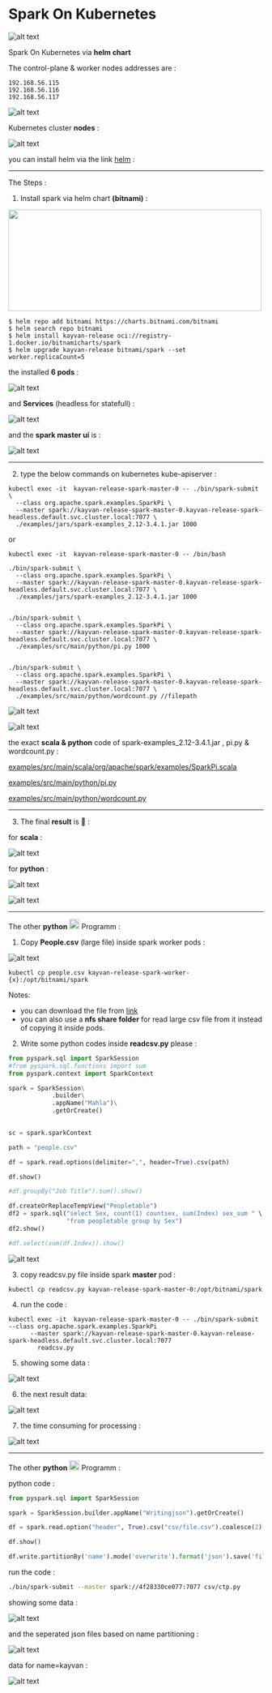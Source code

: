 # Spark On Kubernetes
![alt text](https://raw.githubusercontent.com/kayvansol/SparkOnKubernetes/main/img/logo.png?raw=true)


Spark On Kubernetes via **helm chart**

The control-plane & worker nodes addresses are :
```
192.168.56.115
192.168.56.116
192.168.56.117
```
![alt text](https://raw.githubusercontent.com/kayvansol/Ingress/main/pics/vmnet.png?raw=true)


Kubernetes cluster **nodes** :

![alt text](https://raw.githubusercontent.com/kayvansol/Ingress/main/pics/nodes.png?raw=true)

you can install helm via the link [helm](https://helm.sh/docs/intro/install) :

***
The Steps :
1) Install spark via helm chart **(bitnami)** :

<img src="https://raw.githubusercontent.com/kayvansol/SparkOnKubernetes/main/img/bitnami.png" width="500" height="200">
   
```
$ helm repo add bitnami https://charts.bitnami.com/bitnami
$ helm search repo bitnami
$ helm install kayvan-release oci://registry-1.docker.io/bitnamicharts/spark
$ helm upgrade kayvan-release bitnami/spark --set worker.replicaCount=5
```
the installed **6 pods** :

![alt text](https://raw.githubusercontent.com/kayvansol/SparkOnKubernetes/main/img/Pods.png?raw=true)

and **Services** (headless for statefull) :

![alt text](https://raw.githubusercontent.com/kayvansol/SparkOnKubernetes/main/img/Services.png?raw=true)

and the **spark master ui** is :

![alt text](https://raw.githubusercontent.com/kayvansol/SparkOnKubernetes/main/img/Master.png?raw=true)

***
2) type the below commands on kubernetes kube-apiserver :
```
kubectl exec -it  kayvan-release-spark-master-0 -- ./bin/spark-submit \
  --class org.apache.spark.examples.SparkPi \
  --master spark://kayvan-release-spark-master-0.kayvan-release-spark-headless.default.svc.cluster.local:7077 \
  ./examples/jars/spark-examples_2.12-3.4.1.jar 1000

```
or

```
kubectl exec -it  kayvan-release-spark-master-0 -- /bin/bash

./bin/spark-submit \
  --class org.apache.spark.examples.SparkPi \
  --master spark://kayvan-release-spark-master-0.kayvan-release-spark-headless.default.svc.cluster.local:7077 \
  ./examples/jars/spark-examples_2.12-3.4.1.jar 1000


./bin/spark-submit \
  --class org.apache.spark.examples.SparkPi \
  --master spark://kayvan-release-spark-master-0.kayvan-release-spark-headless.default.svc.cluster.local:7077 \
  ./examples/src/main/python/pi.py 1000


./bin/spark-submit \
  --class org.apache.spark.examples.SparkPi \
  --master spark://kayvan-release-spark-master-0.kayvan-release-spark-headless.default.svc.cluster.local:7077 \
  ./examples/src/main/python/wordcount.py //filepath

```

![alt text](https://raw.githubusercontent.com/kayvansol/SparkOnKubernetes/main/img/Command.png?raw=true)

![alt text](https://raw.githubusercontent.com/kayvansol/SparkOnKubernetes/main/img/logo2.png?raw=true)

the exact **scala & python** code of spark-examples_2.12-3.4.1.jar , pi.py & wordcount.py :

[examples/src/main/scala/org/apache/spark/examples/SparkPi.scala](https://github.com/apache/spark/blob/master/examples/src/main/scala/org/apache/spark/examples/SparkPi.scala)

[examples/src/main/python/pi.py](https://github.com/apache/spark/blob/master/examples/src/main/python/pi.py)

[examples/src/main/python/wordcount.py](https://github.com/apache/spark/blob/master/examples/src/main/python/wordcount.py)

***

3) The final **result** is 🍹 :

for **scala** :

![alt text](https://raw.githubusercontent.com/kayvansol/SparkOnKubernetes/main/img/Result.png?raw=true)

for **python** :

![alt text](https://raw.githubusercontent.com/kayvansol/SparkOnKubernetes/main/img/ResultPy.png?raw=true)

![alt text](https://raw.githubusercontent.com/kayvansol/SparkOnKubernetes/main/img/Completed.png?raw=true)

***

The other **python** <img src="https://github.com/devicons/devicon/raw/master/icons/python/python-original.svg" title="Python" alt="Python" width="20" height="20" style="max-width: 100%;"> Programm :

1) Copy **People.csv** (large file) inside spark worker pods :

![alt text](https://raw.githubusercontent.com/kayvansol/SparkOnKubernetes/main/img/ProgPy0.png?raw=true)

```
kubectl cp people.csv kayvan-release-spark-worker-{x}:/opt/bitnami/spark
```

Notes: 
- you can download the file from [link](https://www.datablist.com/learn/csv/download-sample-csv-files)  
- you can also use a **nfs share folder** for read large csv file from it instead of copying it inside pods.

2) Write some python codes inside **readcsv.py** please :
```python
from pyspark.sql import SparkSession
#from pyspark.sql.functions import sum
from pyspark.context import SparkContext

spark = SparkSession\
            .builder\
            .appName("Mahla")\
            .getOrCreate()
        

sc = spark.sparkContext

path = "people.csv"

df = spark.read.options(delimiter=",", header=True).csv(path)

df.show()

#df.groupBy("Job Title").sum().show() 

df.createOrReplaceTempView("Peopletable")
df2 = spark.sql("select Sex, count(1) countsex, sum(Index) sex_sum " \
                "from peopletable group by Sex")
df2.show()

#df.select(sum(df.Index)).show()
```
![alt text](https://raw.githubusercontent.com/kayvansol/SparkOnKubernetes/main/img/ProgPy1.png?raw=true)

3) copy readcsv.py file inside spark **master** pod :
```
kubectl cp readcsv.py kayvan-release-spark-master-0:/opt/bitnami/spark
```

4) run the code :
```
kubectl exec -it  kayvan-release-spark-master-0 -- ./bin/spark-submit   --class org.apache.spark.examples.SparkPi
      --master spark://kayvan-release-spark-master-0.kayvan-release-spark-headless.default.svc.cluster.local:7077 
        readcsv.py
```

5) showing some data :

![alt text](https://raw.githubusercontent.com/kayvansol/SparkOnKubernetes/main/img/ProgPy2.png?raw=true)

6) the next result data:

![alt text](https://raw.githubusercontent.com/kayvansol/SparkOnKubernetes/main/img/ProgPy3.png?raw=true)

7) the time consuming for processing :

![alt text](https://raw.githubusercontent.com/kayvansol/SparkOnKubernetes/main/img/ProgPy4.png?raw=true)

***
The other **python** <img src="https://github.com/devicons/devicon/raw/master/icons/python/python-original.svg" title="Python" alt="Python" width="20" height="20" style="max-width: 100%;"> Programm :

python code :

```python
from pyspark.sql import SparkSession

spark = SparkSession.builder.appName("Writingjson").getOrCreate()

df = spark.read.option("header", True).csv("csv/file.csv").coalesce(2)

df.show()

df.write.partitionBy('name').mode('overwrite').format('json').save('file_name.json')
```
run the code :
```bash
./bin/spark-submit --master spark://4f28330ce077:7077 csv/ctp.py
```
showing some data :

![alt text](https://raw.githubusercontent.com/kayvansol/SparkOnKubernetes/main/img/partition2.png?raw=true)

and the seperated json files based on name partitioning :

![alt text](https://raw.githubusercontent.com/kayvansol/SparkOnKubernetes/main/img/partition1.png?raw=true)

data for name=kayvan :

![alt text](https://raw.githubusercontent.com/kayvansol/SparkOnKubernetes/main/img/partition3.png?raw=true)
